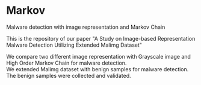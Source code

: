 # Markov
Malware detection with image representation and Markov Chain

This is the repository of our paper "A Study on Image-based Representation Malware Detection Utilizing Extended Malimg Dataset"

We compare two different image representation with Grayscale image and High Order Markov Chain for malware detection.  
We extended Malimg dataset with benign samples for malware detection. The benign samples were collected and validated. 
